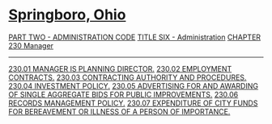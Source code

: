 [Springboro, Ohio](indexee20.html)
==================================

[PART TWO - ADMINISTRATION CODE](1505a412.html) [TITLE SIX -
Administration](16eba412.html) [CHAPTER 230 Manager](16f8a412.html)

* * * * *

[230.01 MANAGER IS PLANNING DIRECTOR.](170ea412.html) [230.02 EMPLOYMENT
CONTRACTS.](1711a412.html) [230.03 CONTRACTING AUTHORITY AND
PROCEDURES.](171aa412.html) [230.04 INVESTMENT POLICY.](173ea412.html)
[230.05 ADVERTISING FOR AND AWARDING OF SINGLE AGGREGATE BIDS FOR PUBLIC
IMPROVEMENTS.](1744a412.html) [230.06 RECORDS MANAGEMENT
POLICY.](174aa412.html) [230.07 EXPENDITURE OF CITY FUNDS FOR
BEREAVEMENT OR ILLNESS OF A PERSON OF IMPORTANCE.](1752a412.html)
